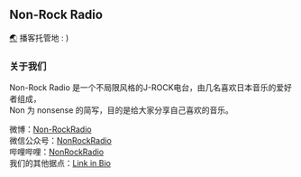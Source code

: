 ## Non-Rock Radio
[🌏](https://github.com/h01000110/windows-95) 播客托管地 : )  
### 关于我们
Non-Rock Radio 是一个不局限风格的J-ROCK电台，由几名喜欢日本音乐的爱好者组成，  
Non 为 nonsense 的简写，目的是给大家分享自己喜欢的音乐。  
  
微博：[Non-RockRadio](https://weibo.com/nonrockradio)   
微信公众号：[NonRockRadio](https://dub.sh/non-wechat)  
哔哩哔哩：[NonRockRadio](https://space.bilibili.com/3546559029447295)  
我们的其他据点：[Link in Bio](https://nrr.zeabur.app)
